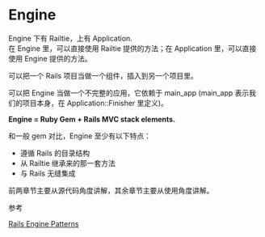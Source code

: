 # Engine

Engine 下有 Railtie，上有 Application.  
在 Engine 里，可以直接使用 Railtie 提供的方法；在 Application 里，可以直接使用 Engine 提供的方法。

可以把一个 Rails 项目当做一个组件，插入到另一个项目里。

可以把 Engine 当做一个不完整的应用，它依赖于 main_app (main_app 表示我们的项目本身，在 Application::Finisher 里定义)。

**Engine = Ruby Gem + Rails MVC stack elements.**

和一般 gem 对比，Engine 至少有以下特点：

- 遵循 Rails 的目录结构
- 从 Railtie 继承来的那一套方法
- 与 Rails 无缝集成

前两章节主要从源代码角度讲解，其余章节主要从使用角度讲解。

参考

[Rails Engine Patterns](http://www.slideshare.net/AndyMaleh/rails-engine-patterns)
